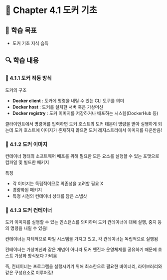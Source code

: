 # 📘 Chapter 4.1 도커 기초

## 📌 학습 목표

- 도커 기초 지식 습득

## 🔍 학습 내용

### 🔸 4.1.1 도커 작동 방식

도커의 구조

- **Docker client** : 도커에 명령을 내릴 수 있는 CLI 도구를 의미
- **Docker host** : 도커를 설치한 서버 혹은 가상머신
- **Docker registry** : 도커 이미지를 저장하거나 배포하는 시스템(DockerHub 등)

클라이언트에서 명령어를 입력하면 도커 호스트의 도커 데몬이 명령을 받아 실행하게 되는데 도커 호스트에 이미지가 존재하지 않으면 도커 레지스트리에서 이미지를 다운받음!

### 🔸 4.1.2 도커 이미지

컨테이너 형태의 소프트웨어 배포를 위해 필요한 모든 요소를 실행할 수 있는 포맷으로 컴파일 및 빌드한 패키지

특징

- 각 이미지는 독립적이므로 의존성을 고려할 필요 X
- 경량화된 패키지
- 특정 시점의 컨테이너 상태를 담은 스냅샷

### 🔸 4.1.3 도커 컨테이너

도커 이미지를 실행할 수 있는 인스턴스를 의미하며 도커 컨테이너에 대해 실행, 중지 등의 명령을 내릴 수 있음!

컨테이너는 자체적으로 파일 시스템을 가지고 있고, 각 컨테이너는 독립적으로 실행됨

컨테이너는 가상머신과 같은 개념이 아니라 도커 엔진과 운영체제를 공유하기 때문에 호스트 가상화 방식보다 가벼움

즉, 컨테이너는 프로그램을 실행시키기 위해 최소한으로 필요한 바이너리, 라이브러리와 같은 구성요소로 이루어짐!
